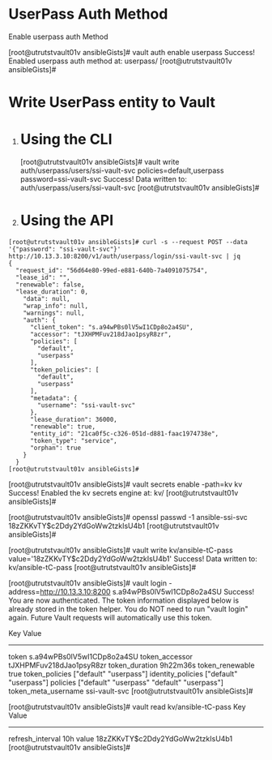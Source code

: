 UserPass Auth Method
===========================

Enable userpass auth Method

[root@utrutstvault01v ansibleGists]# vault auth enable userpass
Success! Enabled userpass auth method at: userpass/
[root@utrutstvault01v ansibleGists]#

Write  UserPass entity to Vault
======================================

  1. Using the CLI
     ===========================

      [root@utrutstvault01v ansibleGists]# vault write auth/userpass/users/ssi-vault-svc policies=default,userpass password=ssi-vault-svc
      Success! Data written to: auth/userpass/users/ssi-vault-svc
      [root@utrutstvault01v ansibleGists]#

  2. Using the API
     ===========================

    [root@utrutstvault01v ansibleGists]# curl -s --request POST --data '{"password": "ssi-vault-svc"}'  http://10.13.3.10:8200/v1/auth/userpass/login/ssi-vault-svc | jq
    {
      "request_id": "56d64e80-99ed-e881-640b-7a4091075754",
      "lease_id": "",
      "renewable": false,
      "lease_duration": 0,
        "data": null,
        "wrap_info": null,
        "warnings": null,
        "auth": {
          "client_token": "s.a94wPBs0lV5wI1CDp8o2a4SU",
          "accessor": "tJXHPMFuv218dJao1psyR8zr",
          "policies": [
            "default",
            "userpass"
          ],
          "token_policies": [
            "default",
            "userpass"
          ],
          "metadata": {
            "username": "ssi-vault-svc"
          },
          "lease_duration": 36000,
          "renewable": true,
          "entity_id": "21ca0f5c-c326-051d-d881-faac1974738e",
          "token_type": "service",
          "orphan": true
        }
      }
    [root@utrutstvault01v ansibleGists]#

[root@utrutstvault01v ansibleGists]# vault secrets enable -path=kv kv
Success! Enabled the kv secrets engine at: kv/
[root@utrutstvault01v ansibleGists]#

[root@utrutstvault01v ansibleGists]# openssl passwd -1 ansible-ssi-svc
$1$8zZKKvTY$c2Ddy2YdGoWw2tzkIsU4b1
[root@utrutstvault01v ansibleGists]#

[root@utrutstvault01v ansibleGists]# vault write kv/ansible-tC-pass value='$1$8zZKKvTY$c2Ddy2YdGoWw2tzkIsU4b1'
Success! Data written to: kv/ansible-tC-pass
[root@utrutstvault01v ansibleGists]#

[root@utrutstvault01v ansibleGists]# vault login -address=http://10.13.3.10:8200 s.a94wPBs0lV5wI1CDp8o2a4SU
Success! You are now authenticated. The token information displayed below
is already stored in the token helper. You do NOT need to run "vault login"
again. Future Vault requests will automatically use this token.

Key                    Value
---                    -----
token                  s.a94wPBs0lV5wI1CDp8o2a4SU
token_accessor         tJXHPMFuv218dJao1psyR8zr
token_duration         9h22m36s
token_renewable        true
token_policies         ["default" "userpass"]
identity_policies      ["default" "userpass"]
policies               ["default" "userpass" "default" "userpass"]
token_meta_username    ssi-vault-svc
[root@utrutstvault01v ansibleGists]#

[root@utrutstvault01v ansibleGists]# vault read kv/ansible-tC-pass
Key                 Value
---                 -----
refresh_interval    10h
value               $1$8zZKKvTY$c2Ddy2YdGoWw2tzkIsU4b1
[root@utrutstvault01v ansibleGists]#
